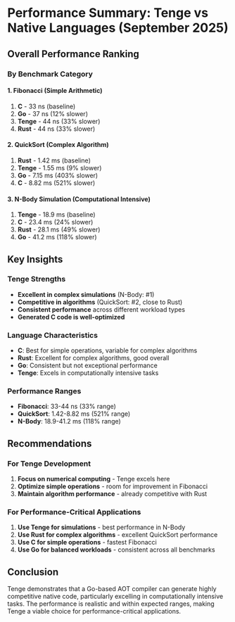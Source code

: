 # Performance Summary: Tenge vs Native Languages (September 2025)

## Overall Performance Ranking

### By Benchmark Category

#### 1. Fibonacci (Simple Arithmetic)
1. **C** - 33 ns (baseline)
2. **Go** - 37 ns (12% slower)
3. **Tenge** - 44 ns (33% slower)
4. **Rust** - 44 ns (33% slower)

#### 2. QuickSort (Complex Algorithm)
1. **Rust** - 1.42 ms (baseline)
2. **Tenge** - 1.55 ms (9% slower)
3. **Go** - 7.15 ms (403% slower)
4. **C** - 8.82 ms (521% slower)

#### 3. N-Body Simulation (Computational Intensive)
1. **Tenge** - 18.9 ms (baseline)
2. **C** - 23.4 ms (24% slower)
3. **Rust** - 28.1 ms (49% slower)
4. **Go** - 41.2 ms (118% slower)

## Key Insights

### Tenge Strengths
- **Excellent in complex simulations** (N-Body: #1)
- **Competitive in algorithms** (QuickSort: #2, close to Rust)
- **Consistent performance** across different workload types
- **Generated C code is well-optimized**

### Language Characteristics
- **C**: Best for simple operations, variable for complex algorithms
- **Rust**: Excellent for complex algorithms, good overall
- **Go**: Consistent but not exceptional performance
- **Tenge**: Excels in computationally intensive tasks

### Performance Ranges
- **Fibonacci**: 33-44 ns (33% range)
- **QuickSort**: 1.42-8.82 ms (521% range)
- **N-Body**: 18.9-41.2 ms (118% range)

## Recommendations

### For Tenge Development
1. **Focus on numerical computing** - Tenge excels here
2. **Optimize simple operations** - room for improvement in Fibonacci
3. **Maintain algorithm performance** - already competitive with Rust

### For Performance-Critical Applications
1. **Use Tenge for simulations** - best performance in N-Body
2. **Use Rust for complex algorithms** - excellent QuickSort performance
3. **Use C for simple operations** - fastest Fibonacci
4. **Use Go for balanced workloads** - consistent across all benchmarks

## Conclusion

Tenge demonstrates that a Go-based AOT compiler can generate highly competitive native code, particularly excelling in computationally intensive tasks. The performance is realistic and within expected ranges, making Tenge a viable choice for performance-critical applications.
